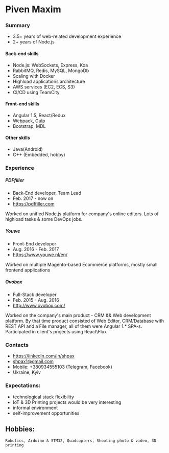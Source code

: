 # Piven Maxim

### Summary
* 3.5+ years of web-related development experience
* 2+ years of Node.js

#### Back-end skills
* Node.js: WebSockets, Express, Koa
* RabbitMQ, Redis, MySQL, MongoDb
* Scaling with Docker
* Highload applications architecture
* AWS services (EC2, ECS, S3)
* CI/CD using TeamCity

#### Front-end skills
* Angular 1.5, React/Redux
* Webpack, Gulp
* Bootstrap, MDL

#### Other skills
* Java(Android)
* C++ (Embedded, hobby)

### Experience

##### PDFfiller
* Back-End developer, Team Lead
* Feb. 2017 - now on
* https://pdffiller.com

Worked on unified Node.js platform for company's online editors. Lots of highload tasks & some DevOps jobs.

##### Youwe
* Front-End developer
* Aug. 2016 - Feb. 2017
* https://www.youwe.nl/en/

Worked on multiple Magento-based Ecommerce platforms, mostly small frontend applications

##### Ovobox
* Full-Stack developer
* Feb. 2015 - Aug. 2016
* http://www.ovobox.com/

Worked on the company's main product - CRM && Web development platform. By that time product consisted of Web Editor, CRM/Database with REST API and a File manager, all of them were Angular 1.* SPA-s. Participated in client's projects using React\Flux


### Contacts
* https://linkedin.com/in/shpax
* shpax1@gmail.com
* Mobile: +380934555103 (Telegram, Facebook)
* Ukraine, Kyiv

### Expectations:
* technological stack flexibility
* IoT & 3D Printing projects would be very interesting
* informal environment
* self-improvement opportunities

## Hobbies:
    Robotics, Arduino & STM32, Quadcopters, Shooting photo & video, 3D printing
